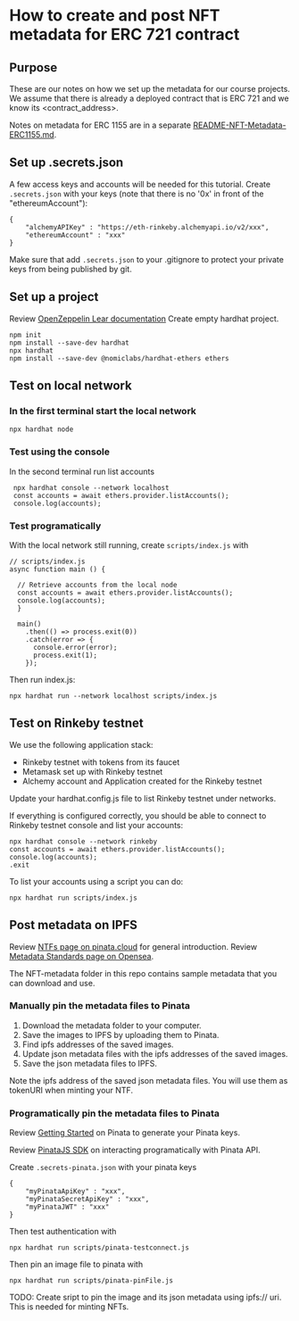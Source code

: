 # How to create and post NFT metadata for ERC 721 contract

## Purpose
These are our notes on how we set up the metadata for our course projects. 
We assume that there is already a deployed contract that is ERC 721 and we know its <contract_address>.

Notes on metadata for ERC 1155 are in a separate [README-NFT-Metadata-ERC1155.md](README-NFT-Metadata-ERC1155.md).

## Set up .secrets.json
A few access keys and accounts will be needed for this tutorial. Create ```.secrets.json``` with your keys (note that there is no '0x' in front of the "ethereumAccount"):
```
{
    "alchemyAPIKey" : "https://eth-rinkeby.alchemyapi.io/v2/xxx",
    "ethereumAccount" : "xxx"
}
```

Make sure that add ```.secrets.json``` to your .gitignore to protect your private keys from being published by git.

## Set up a project
Review [OpenZeppelin Lear documentation](https://docs.openzeppelin.com/learn/)
Create empty hardhat project.
```
npm init
npm install --save-dev hardhat
npx hardhat
npm install --save-dev @nomiclabs/hardhat-ethers ethers
```
## Test on local network
### In the first terminal start the local network
```
npx hardhat node
```
### Test using the console
In the second terminal run list accounts
```
 npx hardhat console --network localhost
 const accounts = await ethers.provider.listAccounts();
 console.log(accounts);
```
### Test programatically
With the local network still running, create ```scripts/index.js``` with
```
// scripts/index.js
async function main () {

  // Retrieve accounts from the local node
  const accounts = await ethers.provider.listAccounts();
  console.log(accounts);
  }
  
  main()
    .then(() => process.exit(0))
    .catch(error => {
      console.error(error);
      process.exit(1);
    });
```
Then run index.js:
```
npx hardhat run --network localhost scripts/index.js
```
## Test on Rinkeby testnet
We use the following application stack:
* Rinkeby testnet with tokens from its faucet
* Metamask set up with Rinkeby testnet 
* Alchemy account and Application created for the Rinkeby testnet

Update your hardhat.config.js file to list Rinkeby testnet under networks.

If everything is configured correctly, you should be able to connect to Rinkeby testnet console and list your accounts:
```
npx hardhat console --network rinkeby
const accounts = await ethers.provider.listAccounts();
console.log(accounts);
.exit
```
To list your accounts using a script you can do:
```
npx hardhat run scripts/index.js
```

## Post metadata on IPFS
Review [NTFs page on pinata.cloud](https://docs.pinata.cloud/nfts) for general introduction.
Review [Metadata Standards page on Opensea](https://docs.opensea.io/docs/metadata-standards).

The NFT-metadata folder in this repo contains sample metadata that you can download and use. 

### Manually pin the metadata files to Pinata
1. Download the metadata folder to your computer.
1. Save the images to IPFS by uploading them to Pinata.
1. Find ipfs addresses of the saved images.
1. Update json metadata files with the ipfs addresses of the saved images.
1. Save the json metadata files to IPFS.

Note the ipfs address of the saved json metadata files. You will use them as tokenURI when minting your NTF. 

### Programatically pin the metadata files to Pinata
Review [Getting Started](https://docs.pinata.cloud/#GettingStarted) on Pinata to generate your Pinata keys.

Review [PinataJS SDK](https://docs.pinata.cloud/pinata-node-sdk) on interacting programatically with Pinata API.

Create ```.secrets-pinata.json``` with your pinata keys
```
{
    "myPinataApiKey" : "xxx",
    "myPinataSecretApiKey" : "xxx",
    "myPinataJWT" : "xxx"
}
```
Then test authentication with
```
npx hardhat run scripts/pinata-testconnect.js 
```

Then pin an image file to pinata with

```
npx hardhat run scripts/pinata-pinFile.js
```

TODO: Create sript to pin the image and its json metadata using ipfs:// uri. This is needed for minting NFTs.
